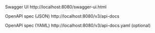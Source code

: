 Swagger UI
http://localhost:8080/swagger-ui.html

OpenAPI spec (JSON)
http://localhost:8080/v3/api-docs

OpenAPI spec (YAML)
http://localhost:8080/v3/api-docs.yaml (optional)

